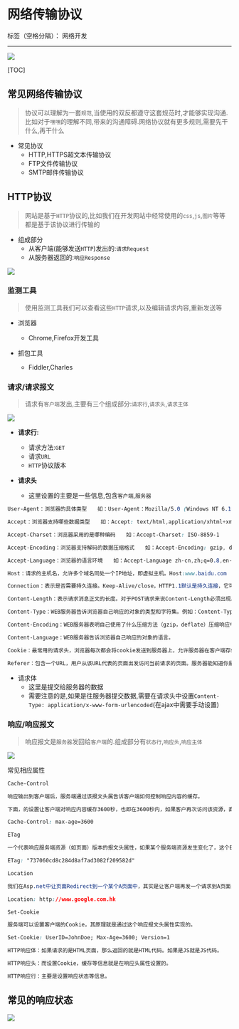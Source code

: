# 网络传输协议

标签（空格分隔）： 网络开发

---

![](http://static.zybuluo.com/antumuFish/xfnngpb23mze67n7y3y9ir3l/desk.jpg)

\[TOC\]

## 常见网络传输协议

> 协议可以理解为一套`规范`,当使用的双反都遵守这套规范时,才能够实现沟通.比如对于`嘿嘿`的理解不同,带来的沟通障碍.网络协议就有更多规则,需要先干什么,再干什么

* 常见协议
  * HTTP,HTTPS超文本传输协议
  * FTP文件传输协议
  * SMTP邮件传输协议


## HTTP协议

> 网站是基于`HTTP`协议的,比如我们在开发网站中经常使用的`css`,`js`,`图片`等等都是基于该协议进行传输的

* 组成部分
  * 从客户端\(能够发送`HTTP`\)发出的:`请求Request`
  * 从服务器返回的:`响应Response`


![](http://static.zybuluo.com/antumuFish/9jiqaow7fc2ddu1u9tkzf96k/webSteps.gif)

### 监测工具

> 使用监测工具我们可以查看这些`HTTP`请求,以及编辑请求内容,重新发送等

* 浏览器

  * Chrome,Firefox开发工具

* 抓包工具

  * Fiddler,Charles


### 请求\/请求报文

> 请求有`客户端`发出,主要有三个组成部分:`请求行`,`请求头`,`请求主体`

![](http://static.zybuluo.com/antumuFish/o23f9i9c49b8rgzpcz8ka809/%E8%AF%B7%E6%B1%82.jpg)

* **请求行:**

  * 请求方法:`GET`
  * 请求`URL`
  * `HTTP`协议版本

* **请求头**

  * 这里设置的主要是一些信息,包含`客户端`,`服务器`


```css
User-Agent：浏览器的具体类型　　如：User-Agent：Mozilla/5.0 (Windows NT 6.1; rv:17.0) Gecko/20100101 Firefox/17.0

Accept：浏览器支持哪些数据类型　　如：Accept: text/html,application/xhtml+xml,application/xml;q=0.9;

Accept-Charset：浏览器采用的是哪种编码　　如：Accept-Charset: ISO-8859-1

Accept-Encoding：浏览器支持解码的数据压缩格式　　如：Accept-Encoding: gzip, deflate

Accept-Language：浏览器的语言环境　　如：Accept-Language zh-cn,zh;q=0.8,en-us;q=0.5,en;q=0.3

Host：请求的主机名，允许多个域名同处一个IP地址，即虚拟主机。Host:www.baidu.com

Connection：表示是否需要持久连接。Keep-Alive/close，HTTP1.1默认是持久连接，它可以利用持久连接的优点，当页面包含多个元素时（例如Applet，图片），显著地减少下载所需要的时间。要实现这一点，Servlet需要在应答中发送一个Content-Length头，最简单的实现方法是：先把内容写入ByteArrayOutputStream，然后在正式写出内容之前计算它的大小。如：Connection: Keep-Alive

Content-Length：表示请求消息正文的长度。对于POST请求来说Content-Length必须出现。

Content-Type：WEB服务器告诉浏览器自己响应的对象的类型和字符集。例如：Content-Type: text/html; charset='gb2312'

Content-Encoding：WEB服务器表明自己使用了什么压缩方法（gzip，deflate）压缩响应中的对象。例如：Content-Encoding：gzip

Content-Language：WEB服务器告诉浏览器自己响应的对象的语言。

Cookie：最常用的请求头，浏览器每次都会将cookie发送到服务器上，允许服务器在客户端存储少量数据。

Referer：包含一个URL，用户从该URL代表的页面出发访问当前请求的页面。服务器能知道你是从哪个页面过来的。Referer: http://www.baidu.com/
```

* 请求体
  * 这里是提交给服务器的数据
  * 需要注意的是,如果是往服务器提交数据,需要在请求头中设置`Content-Type: application/x-www-form-urlencoded`\(在ajax中需要手动设置\)


### 响应\/响应报文

> 响应报文是`服务器`发回给`客户端`的.组成部分有`状态行`,`响应头`,`响应主体`

![](http://static.zybuluo.com/antumuFish/68djvxi3xm24ud6mpx8yab75/%E5%93%8D%E5%BA%94.jpg)

常见相应属性

```css
Cache-Control

响应输出到客户端后，服务端通过该报文头属告诉客户端如何控制响应内容的缓存。

下面，的设置让客户端对响应内容缓存3600秒，也即在3600秒内，如果客户再次访问该资源，直接从客户端的缓存中返回内容给客户，不要再从服务端获取（当然，这个功能是靠客户端实现的，服务端只是通过这个属性提示客户端“应该这么做”，做不做，还是决定于客户端，如果是自己宣称支持HTTP的客户端，则就应该这样实现）。

Cache-Control: max-age=3600

ETag

一个代表响应服务端资源（如页面）版本的报文头属性，如果某个服务端资源发生变化了，这个ETag就会相应发生变化。它是Cache-Control的有益补充，可以让客户端“更智能”地处理什么时候要从服务端取资源，什么时候可以直接从缓存中返回响应。

ETag: "737060cd8c284d8af7ad3082f209582d"

Location

我们在Asp.net中让页面Redirect到一个某个A页面中，其实是让客户端再发一个请求到A页面，这个需要Redirect到的A页面的URL，其实就是通过响应报文头的Location属性告知客户端的，如下的报文头属性，将使客户端redirect到iteye的首页中：

Location: http://www.google.com.hk

Set-Cookie

服务端可以设置客户端的Cookie，其原理就是通过这个响应报文头属性实现的。

Set-Cookie: UserID=JohnDoe; Max-Age=3600; Version=1

HTTP响应体：如果请求的是HTML页面，那么返回的就是HTML代码。如果是JS就是JS代码。

HTTP响应头：而设置Cookie，缓存等信息就是在响应头属性设置的。

HTTP响应行：主要是设置响应状态等信息。
```

## 常见的响应状态

![](http://static.zybuluo.com/antumuFish/3oes065wi64oaemk3f3vszld/%E5%9B%BE%E7%89%871.png)

